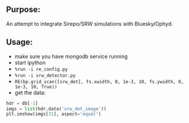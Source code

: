 Purpose:
----
An attempt to integrate Sirepo/SRW simulations with Bluesky/Ophyd.

Usage:
----
- make sure you have mongodb service running
- start ipython
- `%run -i re_config.py`
- `%run -i srw_detector.py`
- `RE(bp.grid_scan([srw_det], fs.xwidth, 0, 1e-3, 10, fs.ywidth, 0, 1e-3, 10, True))`
- get the data:
```py
hdr = db[-1]
imgs = list(hdr.data('srw_det_image'))
plt.imshow(imgs[31], aspect='equal')
```
